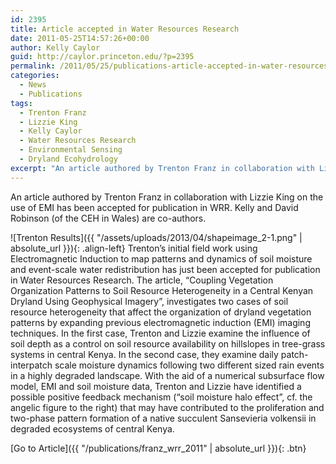 ```yaml
---
id: 2395
title: Article accepted in Water Resources Research
date: 2011-05-25T14:57:26+00:00
author: Kelly Caylor
guid: http://caylor.princeton.edu/?p=2395
permalink: /2011/05/25/publications-article-accepted-in-water-resources-research-2/
categories:
  - News
  - Publications
tags:
  - Trenton Franz
  - Lizzie King
  - Kelly Caylor
  - Water Resources Research
  - Environmental Sensing
  - Dryland Ecohydrology
excerpt: "An article authored by Trenton Franz in collaboration with Lizzie King on the use of EMI has been accepted for publication in WRR. Kelly and David Robinson (of the CEH in Wales) are co-authors."
---
```

An article authored by Trenton Franz in collaboration with Lizzie King on the use of EMI has been accepted for publication in WRR. Kelly and David Robinson (of the CEH in Wales) are co-authors.

<!--more-->
![Trenton Results]({{ "/assets/uploads/2013/04/shapeimage_2-1.png" | absolute_url }}){: .align-left} Trenton’s initial field work using Electromagnetic Induction to map patterns and dynamics of soil moisture and event-scale water redistribution has just been accepted for publication in Water Resources Research. The article, “Coupling Vegetation Organization Patterns to Soil Resource Heterogeneity in a Central Kenyan Dryland Using Geophysical Imagery”, investigates two cases of soil resource heterogeneity that affect the organization of dryland vegetation patterns by expanding previous electromagnetic induction (EMI) imaging techniques. In the first case, Trenton and Lizzie examine the influence of soil depth as a control on soil resource availability on hillslopes in tree-grass systems in central Kenya. In the second case, they examine daily patch-interpatch scale moisture dynamics following two different sized rain events in a highly degraded landscape. With the aid of a numerical subsurface flow model, EMI and soil moisture data, Trenton and Lizzie have identified a possible positive feedback mechanism (“soil moisture halo effect”, cf. the angelic figure to the right) that may have contributed to the proliferation and two-phase pattern formation of a native succulent Sansevieria volkensii in degraded ecosystems of central Kenya.

[Go to Article]({{ "/publications/franz_wrr_2011" | absolute_url }}){: .btn}
